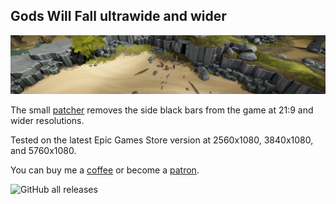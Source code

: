## Gods Will Fall ultrawide and wider
![](preview.jpg)

The small [patcher](/../../releases) removes the side black bars from the game at 21:9 and wider resolutions.

Tested on the latest Epic Games Store version at 2560x1080, 3840x1080, and 5760x1080.

You can buy me a [coffee](https://ko-fi.com/rozziroxx) or become a [patron](https://www.patreon.com/rozzi).

![GitHub all releases](https://img.shields.io/github/downloads/RoseTheFlower/GodsWillFallUltrawide/total?style=flat-square)
